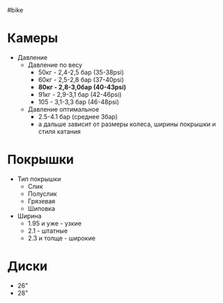 #bike 
# Камеры
- Давление
	- Давление по весу
		- 50кг - 2,4-2,5 бар (35-38psi)
		- 60кг - 2,5-2,8 бар (37-40psi)
		- **80кг - 2,8-3,0бар (40-43psi)**
		- 91кг - 2,9-3,1 бар (42-46psi)
		- 105 - 3,1-3,3 бар (46-48psi)
	- Давление оптимальное
		- 2.5-4.1 бар (среднее 3бар)
		- а дальше зависит от размеры колеса, ширины покрышки и стиля катания
# Покрышки
- Тип покрышки
	- Слик
	- Полуслик
	- Грязевая
	- Шиповка
- Ширина
	- 1.95 и уже - узкие
	- 2.1 - штатные
	- 2.3 и толще - широкие
# Диски
- 26"
- 28"